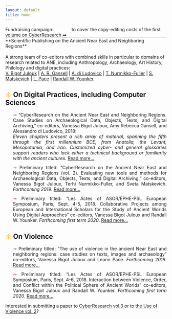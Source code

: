 ```yaml
---
layout: default
title: home
---
```

<span id="fund-home">
       <!--<img src="assets/outline_message_black_18dp.png" style="border:0; -webkit-box-shadow: 0 0 0; width: 2%"/>-->
      Fundraising campaign: <a href="" target="_blank" style="color:white; font-weight: 600; text-decoration: underline">help us</a> to cover the copy-editing costs of the first volume on CyberResearch <a href="docs/Fundraising.html" target="_blank">&#10145;</a>
<br />
<hr style="height:0; margin:0; background:transparent; border-bottom:0.5px solid #cccccc;" />       
**Scientific Publishing on the Ancient Near East and Neighboring Regions**
<br />
<br />
A strong team of co-editors with combined skills in particular to domains of research related to ANE, including Anthropology, Archaeology, Art History, Philology and digital practices: <br />
<a href="About#bigot-juloux">V. Bigot Juloux</a> | <a href="About#gansell">A. R. Gansell</a> | <a href="About#ludovico">A. di Ludovico</a> | <a href="About#nurmikko-fuller">T. Nurmikko-Fuller</a> | <a href="About#matskevich">S. Matskevich</a> | <a href="About#pace">L. Pace</a> | <a href="About#younker">Randall W. Younker</a>

<h2> <span style="color:orange; font-size: 18px">&#9788;</span> On Digital Practices, including Computer Sciences</h2>
<ul style="list-style-type: none;">
       <li style="text-align: justify; text-justify: inter-word;"><span style="color:#b30000; font-size: 14px">&#8702;</span> “CyberResearch on the Ancient Near East and Neighboring Regions. Case Studies on Archaeological Data, Objects, Texts, and Digital Archiving,” co-editors, Vanessa Bigot Juloux, Amy Rebecca Gansell, and Alessandro di Ludovico, 2018:<br/>
       <em>Eleven chapters present a rich array of material, spanning the fifth through the first millennium BCE, from Anatolia, the Levant, Mesopotamia, and Iran. Customized cyber- and general glossaries support readers who lack either a
technical background or familiarity with the ancient cultures.</em> <a href="docs/CyberResearch-vol1.html">Read more...</a>
       </li>

<li style="padding-top: 12px; text-align: justify; text-justify: inter-word;"><span style="color:#b30000; font-size: 14px">&#8702;</span> Preliminary titled: “CyberResearch on the Ancient Near East and Neighboring Regions (vol. 2). Evaluating new tools and methods for Archaeological Data, Objects, Texts, and Digital Archiving,” co-editors, Vanessa Bigot Juloux, Terhi Nurmikko-Fuller, and Sveta Matskevich. <em>Forthcoming 2019</em>. <a href="docs/CyberResearch-vol2.html">Read more...</a>
</li>

<li style="padding-top: 12px; text-align: justify; text-justify: inter-word;"><span style="color:#b30000; font-size: 14px">&#8702;</span> Preliminary titled: “Les Actes of ASOR/EPHE-PSL European Symposium, Paris, Sept. 4-5, 2018. Collaborative Projects among European and International Scholars for the Study of Ancient Worlds Using Digital Approaches” co-editors, Vanessa Bigot Juloux and Randall W. Younker. <em>Forthcoming first term 2020</em>. <a href="docs/ASOR-EPHE-PSL-European-Symposium.html">Read more...</a>
</li>

</ul>


<h2> <span style="color:orange; font-size: 18px">&#9788;</span> On Violence</h2>

<ul style="list-style-type: none;">
 <li style="text-align: justify; text-justify: inter-word;"><span style="color:#b30000; font-size: 14px">&#8702;</span> Preliminary titled: “The use of violence in the ancient Near East and neighboring regions: case studies on texts, images and archaeology” co-editors, Vanessa Bigot Juloux and Leann Pace. <em>Forthcoming 2019</em>. <a href="docs/Violence-vol1.html">Read more...</a></li>

<li style="padding-top: 12px; text-align: justify; text-justify: inter-word;"><span style="color:#b30000; font-size: 14px">&#8702;</span> Preliminary titled: “Les Actes of ASOR/EPHE-PSL European Symposium, Paris, Sept. 4-6, 2018. Interaction between Violence, Order, and Conflict within the Political Sphere of Ancient Worlds” co-editors, Vanessa Bigot Juloux and Randall W. Younker. <em>Forthcoming first term 2020</em>. <a href="docs/ASOR-EPHE-PSL-European-Symposium.html">Read more...</a>
</li>
  
</ul>
 

Interested in submitting a paper to <a href="mailto:vanessa.bigot-juloux@ephe.psl.eu?subject=CyberResearch vol. 3 submission">CyberResearch vol.3</a> or to <a href="mailto:vanessa.bigot-juloux@ephe.psl.eu?subject=Use of Violence vol. 2 submission">the Use of Violence vol. 2</a>?  



